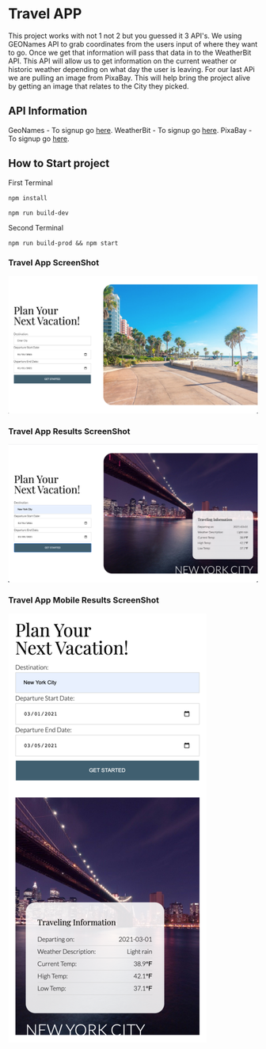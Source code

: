 # Travel APP

This project works with not 1 not 2 but you guessed it 3 API's. We using GEONames API to grab coordinates from the users input of where they want to go. Once we get that information will pass that data in to the WeatherBit API. This API will allow us to get information on the current weather or historic weather depending on what day the user is leaving. For our last APi we are pulling an image from PixaBay. This will help bring the project alive by getting an image that relates to the City they picked.  


## API Information
GeoNames - To signup go [here](http://www.geonames.org/export/web-services.html).
WeatherBit - To signup go [here](https://www.weatherbit.io/account/create).
PixaBay - To signup go [here](https://pixabay.com/api/docs/).

## How to Start project

First Terminal
```
npm install
```
```
npm run build-dev
```
Second Terminal
```
npm run build-prod && npm start
```

### Travel App ScreenShot
![Alt text](src/client/img/Travel-App.png "Travel App")

### Travel App Results ScreenShot
![Alt text](src/client/img/Travel-Results.png "Travel App Results")

### Travel App Mobile Results ScreenShot
![Alt text](src/client/img/Travel-app-mobile.png "Travel App Mobile Results")
